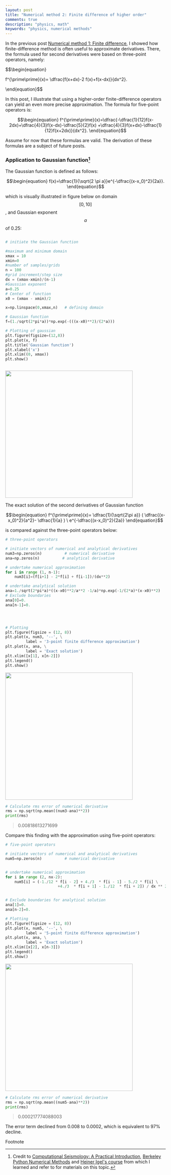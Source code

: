 ```yaml
---
layout: post
title: "Numerical method 2: Finite difference of higher order"
comments: true
description: "physics, math"
keywords: "physics, numerical methods"
---
```



In the previous post [Numerical method 1: Finite difference](https://zul.rocks/finite-difference), I showed how finite-difference method is often useful to approximate derivatives.
There, the formula used for second derivatives were based on three-point operators, namely:

$$\begin{equation}

f^{\prime\prime}(x)= \dfrac{f(x+dx)-2 f(x)+f(x-dx)}{dx^2}.

\end{equation}$$

In this post, I illustrate that using a higher-order finite-difference operators can yield an even more precise approximation. The formula for five-point operators is:

$$\begin{equation}
f^{\prime\prime}(x)=\dfrac{-\dfrac{1}{12}f(x-2dx)+\dfrac{4}{3}f(x-dx)-\dfrac{5}{2}f(x) +\dfrac{4}{3}f(x+dx)-\dfrac{1}{12}f(x+2dx)}{dx^2}.
\end{equation}$$

Assume for now that these formulas are valid. The derivation of these formulas are a subject of future posts.

### Application to Gaussian function[^1]

The Gaussian function is defined as follows:

$$\begin{equation} 
f(x)=\dfrac{1}{\sqrt{2 \pi a}}e^{-\dfrac{(x-x_0)^2}{2a}}.
\end{equation}$$

which is visually illustrated in figure below on domain $$[0,10]$$, and Gaussian exponent $$a$$ of 0.25:

```python

# initiate the Gaussian function

#maximum and minimum domain
xmax = 10
xmin=0
#number of samples/grids
n = 100
#grid increment/step size
dx = (xmax-xmin)/(n-1)
#Gaussian exponent
a=0.25
# Center of function
x0 = (xmax - xmin)/2

x=np.linspace(0,xmax,n)   # defining domain

# Gaussian function           
f=(1./sqrt(2*pi*a))*np.exp(-(((x-x0)**2)/(2*a)))

# Plotting of gaussian
plt.figure(figsize=(12,8))
plt.plot(x, f)
plt.title('Gaussian function')
plt.xlabel('x')
plt.xlim((0, xmax))
plt.show()



```
<img src="https://raw.githubusercontent.com/zulfadz/zulfadz.github.io/master/pictures/gauss0.png" width="400"/>

The exact solution of the second derivatives of Gaussian function 

$$\begin{equation} 
f^{\prime\prime}(x)= \dfrac{1}{\sqrt{2\pi a}} ( \dfrac{(x-x_0)^2}{a^2}- \dfrac{1}{a} ) \ e^{-\dfrac{(x-x_0)^2}{2a}}
\end{equation}$$

is compared against the three-point operators below:

```python
# three-point operators

# initiate vectors of numerical and analytical derivatives
num3=np.zeros(n)          # numerical derivative
ana=np.zeros(n)          # analytical derivative

# undertake numerical approximation
for i in range (1, n-1):
    num3[i]=(f[i+1] - 2*f[i] + f[i-1])/(dx**2)

# undertake analytical solution
ana=1./sqrt(2*pi*a)*((x-x0)**2/a**2 -1/a)*np.exp(-1/(2*a)*(x-x0)**2)
# Exclude boundaries
ana[0]=0.
ana[n-1]=0.




# Plotting 
plt.figure(figsize = (12, 8))
plt.plot(x, num3, '--', \
         label = '3-point finite difference approximation')
plt.plot(x, ana, \
         label = 'Exact solution')
plt.xlim([x[1], x[n-2]])
plt.legend()
plt.show()
```
<img src="https://raw.githubusercontent.com/zulfadz/zulfadz.github.io/master/pictures/gauss1.png" width="400"/>

```python
# Calculate rms error of numerical derivative
rms = np.sqrt(np.mean((num3-ana)**2))
print(rms)
```
> 0.00818613271699

Compare this finding with the approximation using five-point operators:

```python
# five-point operators

# initiate vectors of numerical and analytical derivatives
num5=np.zeros(n)          # numerical derivative


# undertake numerical approximation
for i in range (2, nx-2):
    num5[i] = (-1./12 * f[i - 2] + 4./3  * f[i - 1] - 5./2 * f[i] \
                       +4./3  * f[i + 1] - 1./12  * f[i + 2]) / dx ** 2


# Exclude boundaries for analytical solution
ana[1]=0.
ana[n-2]=0.

# Plotting 
plt.figure(figsize = (12, 8))
plt.plot(x, num5, '--', \
         label = '5-point finite difference approximation')
plt.plot(x, ana, \
         label = 'Exact solution')
plt.xlim([x[2], x[n-3]])
plt.legend()
plt.show()
```
<img src="https://raw.githubusercontent.com/zulfadz/zulfadz.github.io/master/pictures/gauss2.png" width="400"/>

```python
# Calculate rms error of numerical derivative
rms = np.sqrt(np.mean((num5-ana)**2))
print(rms)
```
> 0.000217774088003

The error term declined from 0.008 to 0.0002, which is equivalent to 97% decline.

Footnote

[^1]: Credit to [Computational Seismology: A Practical Introduction](https://www.amazon.com/Computational-Seismology-Introduction-Heiner-Igel/dp/0198717415), [Berkeley Python Numerical Methods](https://pythonnumericalmethods.berkeley.edu/notebooks/Index.html) and [Heiner Igel's course](https://www.coursera.org/learn/computers-waves-simulations) from which I learned and refer to for materials on this topic.



